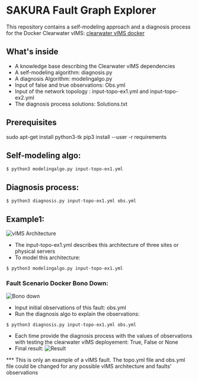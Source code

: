 # SAKURA Fault Graph Explorer
This repository contains a self-modeling approach and a diagnosis process for the Docker Clearwater vIMS:  [clearwater vIMS docker](https://github.com/cherrared/clearwater-docker.git)

## What's inside
* A knowledge base describing the Clearwater vIMS dependencies 
* A self-modeling algorithm: diagnosis.py
* A diagnosis Algorithm: modelingalgo.py
* Input of false and true observations: Obs.yml
* Input of the network topology : input-topo-ex1.yml and input-topo-ex2.yml
* The diagnosis process solutions:  Solutions.txt

## Prerequisites 
sudo apt-get install python3-tk 
pip3 install --user -r requirements

## Self-modeling algo:

```
$ python3 modelingalgo.py input-topo-ex1.yml

```
## Diagnosis process:
```
$ python3 diagnosis.py input-topo-ex1.yml obs.yml

```

## Example1:
![vIMS Architecture]( https://github.com/cherrared/SAKURA-Model-based-RCA/blob/master/architecture.png)

* The input-topo-ex1.yml describes this architecture of three sites or physical servers
* To model this architecture:


```
$ python3 modelingalgo.py input-topo-ex1.yml

```



### Fault Scenario Docker Bono Down:
![Bono down](https://github.com/cherrared/SAKURA-Model-based-RCA/blob/master/scenario.png )
* Input initial observations of this fault: obs.yml
* Run the diagnosis algo to explain the observations:
```
$ python3 diagnosis.py input-topo-ex1.yml obs.yml

```
* Each time provide the diagnosis process with the values of observations with testing the clearwater vIMS deployement: True, False or None
* Final result: 
![Result](https://github.com/cherrared/SAKURA-Model-based-RCA/blob/master/Figure_Dsss.png)



*** This is only an example of a vIMS fault. The topo.yml file and obs.yml file could be changed for any possible vIMS architecture and faults' observations
